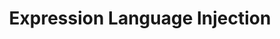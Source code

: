 ---
# Feel free to add content and custom Front Matter to this file.
# To modify the layout, see https://jekyllrb.com/docs/themes/#overriding-theme-defaults

layout: page
title: Expression Language Injection
permalink: /io/Expression Language Injection
has_children: true
nav_order: 1
---
